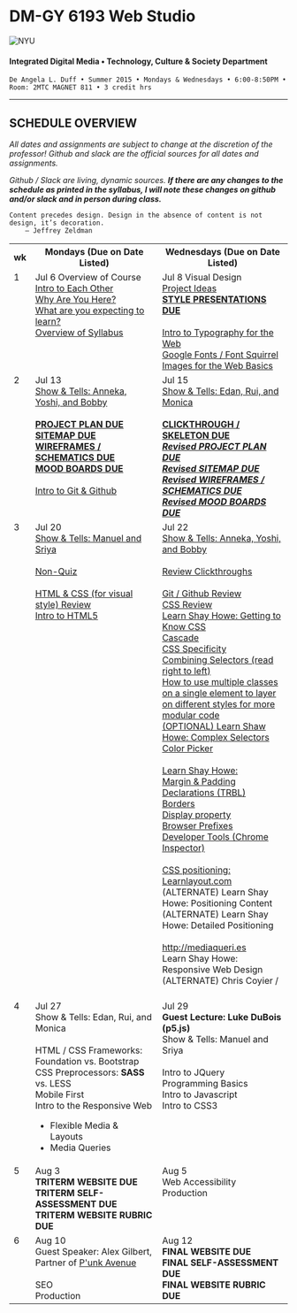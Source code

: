 # DM-GY 6193 Web Studio

![NYU](http://ws2.polishedsolid.com/de/nyu_soe_logo.png)
#### Integrated Digital Media • Technology, Culture & Society Department

    De Angela L. Duff • Summer 2015 • Mondays & Wednesdays • 6:00-8:50PM • Room: 2MTC MAGNET 811 • 3 credit hrs

---

## SCHEDULE OVERVIEW

*All dates and assignments are subject to change at the discretion of the professor! Github and slack are the official sources for all dates and assignments.*

*Github / Slack are living, dynamic sources. **If there are any changes to the schedule as printed in the syllabus, I will note these changes on github and/or slack and in person during class.***

<pre><code>Content precedes design. Design in the absence of content is not design, it’s decoration.
    — Jeffrey Zeldman
</code></pre>

<table>
    <tr>
        <th width="2%">wk</th>
        <th width="49%">Mondays (Due on Date Listed)</th>
        <th width="49%">Wednesdays (Due on Date Listed)</th>
    </tr>
    <tr>
        <td valign="top">1</td>
        <td valign="top">Jul 6 Overview of Course<br><a href="weekly_detail/dm6193_weekly_detail_wk1_jul6.md">Intro to Each Other<br>Why Are You Here?<br>What are you expecting to learn?<br>Overview of Syllabus</a></td>
        <td valign="top">Jul 8 Visual Design<br><a href="weekly_detail/dm6193_weekly_detail_wk1_jul6.md">Project Ideas<br><b>STYLE PRESENTATIONS DUE</b><br><br>Intro to Typography for the Web<br>Google Fonts / Font Squirrel<br>Images for the Web Basics</a></td>
    </tr>
     <tr>
        <td valign="top">2</td>
        <td valign="top">Jul 13<br><a href="weekly_detail/dm6193_weekly_detail_wk2_jul13.md">Show &amp; Tells: Anneka, Yoshi, and Bobby<br><br><b>PROJECT PLAN DUE<br>SITEMAP DUE<br>WIREFRAMES / SCHEMATICS DUE<br>MOOD BOARDS DUE</b><br><br>Intro to Git &amp; Github</a></td>
        <td valign="top">Jul 15<br><a href="weekly_detail/dm6193_weekly_detail_wk2_jul13.md">Show &amp; Tells: Edan, Rui, and Monica<br><br><b>CLICKTHROUGH / SKELETON DUE</b><br><b><i>Revised PROJECT PLAN DUE<br>Revised SITEMAP DUE<br>Revised WIREFRAMES / SCHEMATICS DUE<br>Revised MOOD BOARDS DUE</i></b></a></td>
    </tr>
      <tr>
        <td valign="top">3</td>
        <td valign="top">Jul 20<br><a href="weekly_detail/dm6193_weekly_detail_wk3_jul20.md">Show &amp; Tells: Manuel and Sriya<br><br>Non-Quiz<br><br>HTML &amp; CSS (for visual style) Review<br>Intro to HTML5</a></td>
        <td valign="top">Jul 22<br><a href="weekly_detail/dm6193_weekly_detail_wk3_jul20.md">Show &amp; Tells: Anneka, Yoshi, and Bobby<br><br>Review Clickthroughs<br><br>
        Git / Github Review<br>
        CSS Review<br>
        Learn Shay Howe: Getting to Know CSS<br>
        Cascade<br>
        CSS Specificity<br>
        Combining Selectors (read right to left)<br>
        How to use multiple classes on a single element to layer on different styles for more modular code<br>
        (OPTIONAL) Learn Shaw Howe: Complex Selectors<br>
        Color Picker<br>
<br>
        Learn Shay Howe: <br>
        Margin &amp; Padding Declarations (TRBL)<br>
        Borders<br>
        Display property<br>
        Browser Prefixes<br>
        Developer Tools (Chrome Inspector)<br>
<br>
        CSS positioning: <a href="Learnlayout.com" target="_blank">Learnlayout.com</a><br>
        (ALTERNATE) Learn Shay Howe: Positioning Content<br>
        (ALTERNATE) Learn Shay Howe: Detailed Positioning<br>
<br>
        <a href="http://mediaqueri.es" target="_blank">http://mediaqueri.es</a><br>
        Learn Shay Howe: Responsive Web Design<br>
        (ALTERNATE) Chris Coyier /<br>
<br></a></td>
    </tr>
     <tr>
        <td valign="top">4</td>
        <td valign="top">Jul 27<br>Show &amp; Tells: Edan, Rui, and Monica<br><br>HTML / CSS Frameworks: Foundation vs. Bootstrap<br>CSS Preprocessors: <strong>SASS</strong> vs. LESS<br>Mobile First<br>Intro to the Responsive Web<ul><li>Flexible Media &amp; Layouts</li><li>Media Queries</li></ul></td>
        <td valign="top">Jul 29<br><b>Guest Lecture: Luke DuBois (p5.js)</b><br>Show &amp; Tells: Manuel and Sriya<br><br>Intro to JQuery<br>Programming Basics<br>Intro to Javascript<br>Intro to CSS3</td>
    </tr>
    <tr>
        <td valign="top">5</td>
        <td valign="top">Aug 3<br><b>TRITERM WEBSITE DUE<br>TRITERM SELF-ASSESSMENT DUE<br>TRITERM WEBSITE RUBRIC DUE</b></td>
        <td valign="top">Aug 5<br>Web Accessibility<br>Production</td>
    </tr>
    <tr>
        <td valign="top">6</td>
        <td valign="top">Aug 10<br>Guest Speaker: Alex Gilbert, Partner of <a href="http://punkave.com/" target="_blank">P'unk Avenue</a><br><br>SEO<br>Production</td>
        <td valign="top">Aug 12<br><b>FINAL WEBSITE DUE<br>FINAL SELF-ASSESSMENT DUE<br>FINAL WEBSITE RUBRIC DUE</b></td>
    </tr>
</table>
